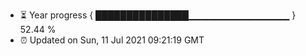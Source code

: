 - ⏳ Year progress { ███████████████▁▁▁▁▁▁▁▁▁▁▁▁▁▁▁ } 52.44 %
- ⏰ Updated on Sun, 11 Jul 2021 09:21:19 GMT

